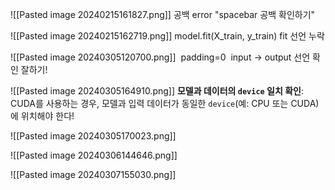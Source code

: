  ![[Pasted image 20240215161827.png]]
공백 error "spacebar 공백 확인하기"




![[Pasted image 20240215162719.png]]
model.fit(X_train, y_train) fit 선언 누락




![[Pasted image 20240305120700.png]]
 padding=0 
 input -> output  선언 확인 잘하기!



![[Pasted image 20240305164910.png]]
**모델과 데이터의 `device` 일치 확인**: CUDA를 사용하는 경우, 모델과 입력 데이터가 동일한 `device`(예: CPU 또는 CUDA)에 위치해야 한다!




![[Pasted image 20240305170023.png]]


![[Pasted image 20240306144646.png]]



![[Pasted image 20240307155030.png]]
